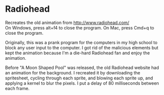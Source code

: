 # Radiohead
Recreates the old animation from http://www.radiohead.com/ <br>
On Windows, press alt+f4 to close the program.
On Mac, press Cmd+q to close the program.

Originally, this was a prank program for the computers in my high school to block any user input to the computer. I got rid of the malicious elements but kept the animation because I'm a die-hard Radiohead fan and enjoy the animation. 

Before "A Moon Shaped Pool" was released, the old Radiohead website had an animation for the background. I recreated it by downloading the spritesheet, cycling through each sprite, and blowing each sprite up, and applying a kernel to blur the pixels. I put a delay of 80 milliseconds between each frame.
